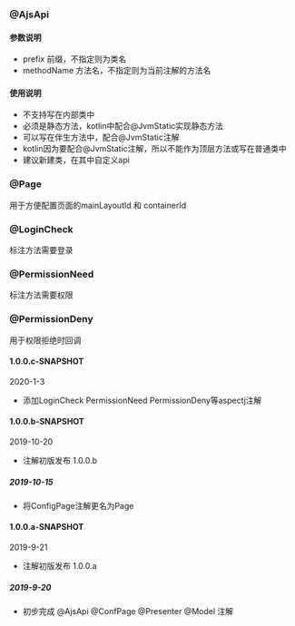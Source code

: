 
### @AjsApi

#### 参数说明

- prefix  前缀，不指定则为类名
- methodName 方法名，不指定则为当前注解的方法名

#### 使用说明

- 不支持写在内部类中
- 必须是静态方法，kotlin中配合@JvmStatic实现静态方法
- 可以写在伴生方法中，配合@JvmStatic注解
- kotlin因为要配合@JvmStatic注解，所以不能作为顶层方法或写在普通类中
- 建议新建类，在其中自定义api

### @Page

用于方便配置页面的mainLayoutId 和 containerId

### @LoginCheck

标注方法需要登录


### @PermissionNeed

标注方法需要权限

### @PermissionDeny

用于权限拒绝时回调

#### 1.0.0.c-SNAPSHOT
2020-1-3
- 添加LoginCheck PermissionNeed PermissionDeny等aspectj注解


#### 1.0.0.b-SNAPSHOT
2019-10-20
- 注解初版发布 1.0.0.b

##### 2019-10-15
- 将ConfigPage注解更名为Page

#### 1.0.0.a-SNAPSHOT
2019-9-21
- 注解初版发布 1.0.0.a

##### 2019-9-20 
- 初步完成 @AjsApi  @ConfPage  @Presenter  @Model 注解
